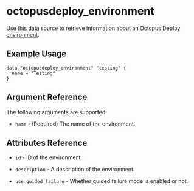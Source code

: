 # octopusdeploy_environment

Use this data source to retrieve information about an Octopus Deploy [environment](https://octopus.com/docs/infrastructure/environments).

## Example Usage

```hcl
data "octopusdeploy_environment" "testing" {
  name = "Testing"
}
```

## Argument Reference

The following arguments are supported:

* `name` - (Required) The name of the environment.

## Attributes Reference

* `id` - ID of the environment.

* `description` - A description of the environment.

* `use_guided_failure` - Whether guided failure mode is enabled or not.
